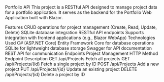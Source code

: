 Portfolio API
This project is a RESTful API designed to manage project data for a portfolio application. It serves as the backend for the Portfolio Web Application built with Blazor.

Features
CRUD operations for project management (Create, Read, Update, Delete)
SQLite database integration
RESTful API endpoints
Supports integration with frontend applications (e.g., Blazor WebApp)
Technologies Used
C# (ASP.NET Core)
Entity Framework Core for database operations
SQLite for lightweight database storage
Swagger for API documentation
REST API for communication
Endpoints
Project Management
HTTP Method	Endpoint	Description
GET	/api/Projects	Fetch all projects
GET	/api/Projects/{id}	Fetch a single project by ID
POST	/api/Projects	Add a new project
PUT	/api/Projects/{id}	Update an existing project
DELETE	/api/Projects/{id}	Delete a project by ID
